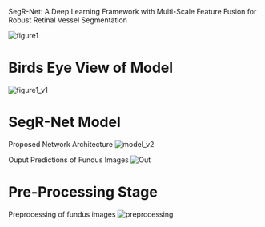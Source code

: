 
SegR-Net: A Deep Learning Framework with Multi-Scale Feature Fusion for Robust Retinal Vessel Segmentation

![figure1](https://github.com/Rehman1995/SegR-Net/assets/46449452/f3ac9c19-81cd-4209-9cbb-5b339a245325)

# Birds Eye View of Model
![figure1_v1](https://github.com/Rehman1995/SegR-Net/assets/46449452/ed054c2a-0300-422a-a1e8-bde4f145d2ad)

# SegR-Net Model
Proposed Network Architecture
![model_v2](https://github.com/Rehman1995/SegR-Net/assets/46449452/21ead4e1-39bd-4e87-bce0-45bb9b2340f9)

Ouput Predictions of Fundus Images
![Out](https://github.com/Rehman1995/SegR-Net/assets/46449452/1dcedd69-9e2b-47bf-9108-d9602f318b51)

# Pre-Processing Stage
Preprocessing of fundus images
![preprocessing](https://github.com/Rehman1995/SegR-Net/assets/46449452/032ea8d1-f1db-4b22-84ef-675940362ce1)
